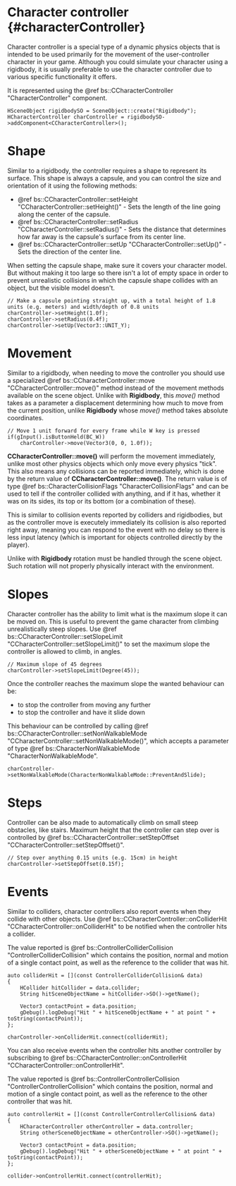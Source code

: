 Character controller 						{#characterController}
===============

Character controller is a special type of a dynamic physics objects that is intended to be used primarily for the movement of the user-controller character in your game. Although you could simulate your character using a rigidbody, it is usually preferable to use the character controller due to various specific functionality it offers.

It is represented using the @ref bs::CCharacterController "CharacterController" component.

~~~~~~~~~~~~~{.cpp}
HSceneObject rigidbodySO = SceneObject::create("Rigidbody");
HCharacterController charController = rigidbodySO->addComponent<CCharacterController>();
~~~~~~~~~~~~~

# Shape
Similar to a rigidbody, the controller requires a shape to represent its surface. This shape is always a capsule, and you can control the size and orientation of it using the following methods:
 - @ref bs::CCharacterController::setHeight "CCharacterController::setHeight()" - Sets the length of the line going along the center of the capsule.
 - @ref bs::CCharacterController::setRadius "CCharacterController::setRadius()" - Sets the distance that determines how far away is the capsule's surface from its center line.
 - @ref bs::CCharacterController::setUp "CCharacterController::setUp()" - Sets the direction of the center line. 
 
When setting the capsule shape, make sure it covers your character model. But without making it too large so there isn't a lot of empty space in order to prevent unrealistic collisions in which the capsule shape collides with an object, but the visible model doesn't.
 
~~~~~~~~~~~~~{.cpp}
// Make a capsule pointing straight up, with a total height of 1.8 units (e.g. meters) and width/depth of 0.8 units
charController->setHeight(1.0f);
charController->setRadius(0.4f);
charController->setUp(Vector3::UNIT_Y);
~~~~~~~~~~~~~

# Movement
Similar to a rigidbody, when needing to move the controller you should use a specialized @ref bs::CCharacterController::move "CCharacterController::move()" method instead of the movement methods available on the scene object. Unlike with **Rigidbody**, this *move()* method takes as a parameter a displacement determining how much to move from the current position, unlike **Rigidbody** whose *move()* method takes absolute coordinates.

~~~~~~~~~~~~~{.cpp}
// Move 1 unit forward for every frame while W key is pressed
if(gInput().isButtonHeld(BC_W))
	charController->move(Vector3(0, 0, 1.0f));
~~~~~~~~~~~~~

**CCharacterController::move()** will perform the movement immediately, unlike most other physics objects which only move every physics "tick". This also means any collisions can be reported immediately, which is done by the return value of **CCharacterController::move()**. The return value is of type @ref bs::CharacterCollisionFlags "CharacterCollisionFlags" and can be used to tell if the controller collided with anything, and if it has, whether it was on its sides, its top or its bottom (or a combination of these). 

This is similar to collision events reported by colliders and rigidbodies, but as the controller move is executely immediately its collision is also reported right away, meaning you can respond to the event with no delay so there is less input latency (which is important for objects controlled directly by the player).

Unlike with **Rigidbody** rotation must be handled through the scene object. Such rotation will not properly physically interact with the environment.

# Slopes
Character controller has the ability to limit what is the maximum slope it can be moved on. This is useful to prevent the game character from climbing unrealistically steep slopes. Use @ref bs::CCharacterController::setSlopeLimit "CCharacterController::setSlopeLimit()" to set the maximum slope the controller is allowed to climb, in angles.

~~~~~~~~~~~~~{.cpp}
// Maximum slope of 45 degrees
charController->setSlopeLimit(Degree(45));
~~~~~~~~~~~~~

Once the controller reaches the maximum slope the wanted behaviour can be:
 - to stop the controller from moving any further
 - to stop the controller and have it slide down

This behaviour can be controlled by calling @ref bs::CCharacterController::setNonWalkableMode "CCharacterController::setNonWalkableMode()", which accepts a parameter of type @ref bs::CharacterNonWalkableMode "CharacterNonWalkableMode".

~~~~~~~~~~~~~{.cpp}
charController->setNonWalkableMode(CharacterNonWalkableMode::PreventAndSlide);
~~~~~~~~~~~~~

# Steps
Controller can be also made to automatically climb on small steep obstacles, like stairs. Maximum height that the controller can step over is controlled by @ref bs::CCharacterController::setStepOffset "CCharacterController::setStepOffset()".

~~~~~~~~~~~~~{.cpp}
// Step over anything 0.15 units (e.g. 15cm) in height
charController->setStepOffset(0.15f);
~~~~~~~~~~~~~

# Events
Similar to colliders, character controllers also report events when they collide with other objects. Use @ref bs::CCharacterController::onColliderHit "CCharacterController::onColliderHit" to be notified when the controller hits a collider.

The value reported is @ref bs::ControllerColliderCollision "ControllerColliderCollision" which contains the position, normal and motion of a single contact point, as well as the reference to the collider that was hit.

~~~~~~~~~~~~~{.cpp}
auto colliderHit = [](const ControllerColliderCollision& data)
{
	HCollider hitCollider = data.collider;
	String hitSceneObjectName = hitCollider->SO()->getName();
	
	Vector3 contactPoint = data.position;
	gDebug().logDebug("Hit " + hitSceneObjectName + " at point " + toString(contactPoint));
};

charController->onColliderHit.connect(colliderHit);
~~~~~~~~~~~~~

You can also receive events when the controller hits another controller by subscribing to @ref bs::CCharacterController::onControllerHit "CCharacterController::onControllerHit". 

The value reported is @ref bs::ControllerControllerCollision "ControllerControllerCollision" which contains the position, normal and motion of a single contact point, as well as the reference to the other controller that was hit.

~~~~~~~~~~~~~{.cpp}
auto controllerHit = [](const ControllerControllerCollision& data)
{
	HCharacterController otherController = data.controller;
	String otherSceneObjectName = otherController->SO()->getName();
	
	Vector3 contactPoint = data.position;
	gDebug().logDebug("Hit " + otherSceneObjectName + " at point " + toString(contactPoint));
};

collider->onControllerHit.connect(controllerHit);
~~~~~~~~~~~~~
